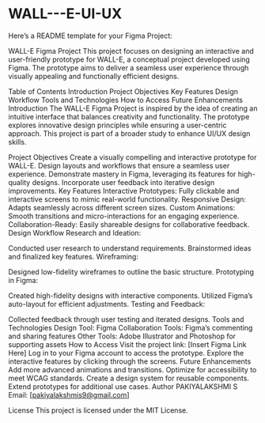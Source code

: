 # WALL---E-UI-UX

Here’s a README template for your Figma Project:

WALL-E Figma Project
This project focuses on designing an interactive and user-friendly prototype for WALL-E, a conceptual project developed using Figma. The prototype aims to deliver a seamless user experience through visually appealing and functionally efficient designs.

Table of Contents
Introduction
Project Objectives
Key Features
Design Workflow
Tools and Technologies
How to Access
Future Enhancements
Introduction
The WALL-E Figma Project is inspired by the idea of creating an intuitive interface that balances creativity and functionality. The prototype explores innovative design principles while ensuring a user-centric approach. This project is part of a broader study to enhance UI/UX design skills.

Project Objectives
Create a visually compelling and interactive prototype for WALL-E.
Design layouts and workflows that ensure a seamless user experience.
Demonstrate mastery in Figma, leveraging its features for high-quality designs.
Incorporate user feedback into iterative design improvements.
Key Features
Interactive Prototypes: Fully clickable and interactive screens to mimic real-world functionality.
Responsive Design: Adapts seamlessly across different screen sizes.
Custom Animations: Smooth transitions and micro-interactions for an engaging experience.
Collaboration-Ready: Easily shareable designs for collaborative feedback.
Design Workflow
Research and Ideation:

Conducted user research to understand requirements.
Brainstormed ideas and finalized key features.
Wireframing:

Designed low-fidelity wireframes to outline the basic structure.
Prototyping in Figma:

Created high-fidelity designs with interactive components.
Utilized Figma’s auto-layout for efficient adjustments.
Testing and Feedback:

Collected feedback through user testing and iterated designs.
Tools and Technologies
Design Tool: Figma
Collaboration Tools: Figma’s commenting and sharing features
Other Tools: Adobe Illustrator and Photoshop for supporting assets
How to Access
Visit the project link: [Insert Figma Link Here]
Log in to your Figma account to access the prototype.
Explore the interactive features by clicking through the screens.
Future Enhancements
Add more advanced animations and transitions.
Optimize for accessibility to meet WCAG standards.
Create a design system for reusable components.
Extend prototypes for additional use cases.
Author
PAKIYALAKSHMI S
Email: [pakiyalakshmis9@gmail.com]

License
This project is licensed under the MIT License.

